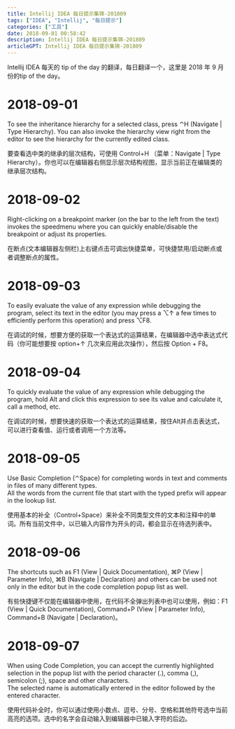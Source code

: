 ```yaml
---
title: Intellij IDEA 每日提示集锦-201809
tags: ["IDEA", "Intellij", "每日提示"]
categories: ["工具"]
date: 2018-09-01 00:58:42
description: Intellij IDEA 每日提示集锦-201809
articleGPT: Intellij IDEA 每日提示集锦-201809
---
```


Intellij IDEA 每天的 tip of the day 的翻译，每日翻译一个，这里是 2018 年 9 月份的tip of the day。  

# 2018-09-01

To see the inheritance hierarchy for a selected class, press ⌃H (Navigate | Type Hierarchy). You can also invoke the hierarchy view right from the editor to see the hierarchy for the currently edited class.

要查看选中类的继承的层次结构，可使用 Control+H （菜单：Navigate | Type Hierarchy）。你也可以在编辑器右侧显示层次结构视图，显示当前正在编辑类的继承层次结构。

# 2018-09-02

Right-clicking on a breakpoint marker (on the bar to the left from the text)
invokes the speedmenu where you can quickly enable/disable the breakpoint or
adjust its properties.

在断点(文本编辑器左侧栏)上右键点击可调出快捷菜单，可快捷禁用/启动断点或者调整断点的属性。

# 2018-09-03

To easily evaluate the value of any expression while debugging the program,
select its text in the editor (you may press a ⌥↑ a few times to efficiently
perform this operation) and press ⌥F8.

在调试的时候，想要方便的获取一个表达式的运算结果，在编辑器中选中表达式代码（你可能想要按 option+↑ 几次来应用此次操作），然后按 Option +
F8。

# 2018-09-04

To quickly evaluate the value of any expression while debugging the program,
hold Alt and click this expression to see its value and calculate it, call a
method, etc.

在调试的时候，想要快速的获取一个表达式的运算结果，按住Alt并点击表达式，可以进行查看值、运行或者调用一个方法等。

# 2018-09-05

Use Basic Completion (⌃Space) for completing words in text and comments in
files of many different types.  
All the words from the current file that start with the typed prefix will
appear in the lookup list.

使用基本的补全（Control+Space）来补全不同类型文件的文本和注释中的单词。所有当前文件中，以已输入内容作为开头的词，都会显示在待选列表中。

# 2018-09-06

The shortcuts such as F1 (View | Quick Documentation), ⌘P (View | Parameter Info), ⌘B (Navigate | Declaration) and others can be used not only in the editor but in the code completion popup list as well.

有些快捷键不仅能在编辑器中使用，在代码不全弹出列表中也可以使用，例如：F1 (View | Quick Documentation), Command+P (View | Parameter Info), Command+B (Navigate | Declaration)。

# 2018-09-07

When using Code Completion, you can accept the currently highlighted selection
in the popup list with the period character (.), comma (,), semicolon (;\),
space and other characters.  
The selected name is automatically entered in the editor followed by the
entered character.

使用代码补全时，你可以通过使用小数点、逗号、分号、空格和其他符号选中当前高亮的选项。选中的名字会自动输入到编辑器中已输入字符的后边。

